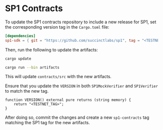 # SP1 Contracts

To update the SP1 contracts repository to include a new release for SP1, set the corresponding version tag in the `Cargo.toml` file:

```toml
[dependencies]
sp1-sdk = { git = "https://github.com/succinctlabs/sp1", tag = "<TESTNET_TAG>" }
```

Then, run the following to update the artifacts:

```bash
cargo update

cargo run --bin artifacts
```

This will update `contracts/src` with the new artifacts.

Ensure that you update the `VERSION` in both `SP1MockVerifier` and `SP1Verifier` to match the new tag.

```solidity
function VERSION() external pure returns (string memory) {
    return "<TESTNET_TAG>";
}
```

After doing so, commit the changes and create a new `sp1-contracts` tag matching the SP1 tag for the new artifacts.